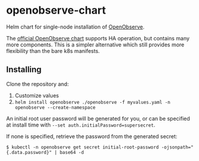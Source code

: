 # openobserve-chart
Helm chart for single-node installation of [OpenObserve](https://github.com/openobserve/openobserve).

The [official OpenObserve chart](https://github.com/openobserve/openobserve-helm-chart/) supports HA operation, but contains many more components. This is a simpler alternative which still provides more flexibility than the bare k8s manifests.

## Installing
Clone the repository and:

1. Customize values
2. `helm install openobserve ./openobserve -f myvalues.yaml -n openobserve --create-namespace`

An initial root user password will be generated for you, or can be specified at install time with `--set auth.initialPassword=supersecret`.

If none is specified, retrieve the password from the generated secret:
```
$ kubectl -n openobserve get secret initial-root-password -ojsonpath="{.data.password}" | base64 -d
```
